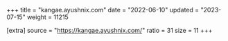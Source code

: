 +++
title = "kangae.ayushnix.com"
date = "2022-06-10"
updated = "2023-07-15"
weight = 11215

[extra]
source = "https://kangae.ayushnix.com/"
ratio = 31
size = 11
+++
